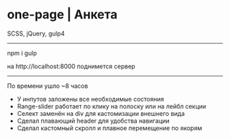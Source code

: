 # one-page | Анкета

SCSS, jQuery, gulp4

*******************************************
npm i
gulp

на http://localhost:8000 поднимется сервер
*******************************************

По времени ушло ~8 часов

- У инпутов заложены все необходимые состояния
- Range-slider работает по клику на полоску или на лейбл секции
- Селект заменён на div для кастомизации внешнего вида
- Сделал плавающий header для удобства навигации
- Сделал кастомный скролл и плавное перемещение по якорям
